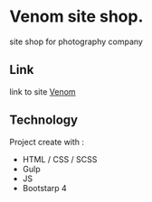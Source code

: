 # Venom site shop.
site shop for photography company

## Link
link to site [Venom](https://swed0ua.github.io/Venom-store/) 

## Technology
Project create with :
* HTML / CSS / SCSS
* Gulp
* JS 
* Bootstarp 4
